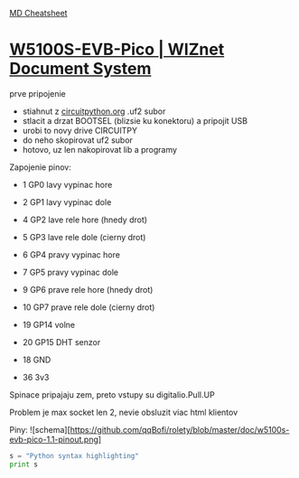 [MD Cheatsheet](https://github.com/adam-p/markdown-here/wiki/Markdown-Cheatsheet)
# [W5100S-EVB-Pico | WIZnet Document System](https://docs.wiznet.io/Product/iEthernet/W5100S/w5100s-evb-pico)

prve pripojenie
- stiahnut z [circuitpython.org](https://circuitpython.org/board/wiznet_w5100s_evb_pico/) .uf2 subor
- stlacit a drzat BOOTSEL (blizsie ku konektoru) a pripojit USB
- urobi to novy drive CIRCUITPY
- do neho skopirovat uf2 subor
- hotovo, uz len nakopirovat lib a programy


Zapojenie pinov:

* 1  GP0 lavy vypinac hore
* 2  GP1 lavy vypinac dole
* 4  GP2 lave rele hore (hnedy drot)
* 5  GP3 lave rele dole (cierny drot)

* 6  GP4 pravy vypinac hore
* 7  GP5 pravy vypinac dole
* 9  GP6 prave rele hore (hnedy drot)
* 10 GP7 prave rele dole (cierny drot)

* 19 GP14 volne
* 20 GP15 DHT senzor

* 18 GND
* 36 3v3

Spinace pripajaju zem, preto vstupy su digitalio.Pull.UP

Problem je max socket len 2, nevie obsluzit viac html klientov

Piny:
![schema][https://github.com/qqBofi/rolety/blob/master/doc/w5100s-evb-pico-1.1-pinout.png]

```python
s = "Python syntax highlighting"
print s
```